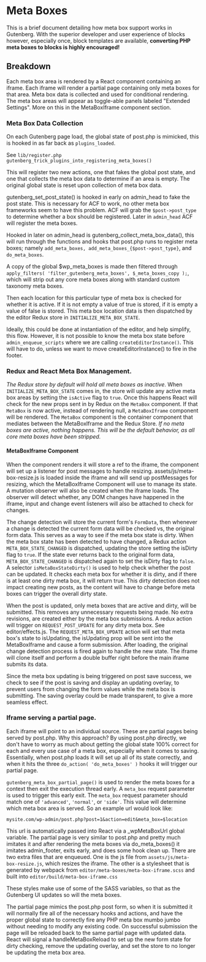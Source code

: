 # Meta Boxes

This is a brief document detailing how meta box support works in Gutenberg. With
the superior developer and user experience of blocks however, especially once,
block templates are available, **converting PHP meta boxes to blocks is highly
encouraged!**

## Breakdown

Each meta box area is rendered by a React component containing an iframe.
Each iframe will render a partial page containing only meta boxes for that area.
Meta box data is collected and used for conditional rendering. The meta box areas
will appear as toggle-able panels labeled "Extended Settings". More on this in
the MetaBoxIframe component section.

### Meta Box Data Collection

On each Gutenberg page load, the global state of post.php is mimicked, this is
hooked in as far back as `plugins_loaded`.

See `lib/register.php gutenberg_trick_plugins_into_registering_meta_boxes()`

This will register two new actions, one that fakes the global post state, and
one that collects the meta box data to determine if an area is empty. The
original global state is reset upon collection of meta box data.

gutenberg_set_post_state() is hooked in early on admin_head to fake the post
state. This is necessary for ACF to work, no other meta box frameworks seem to
have this problem. ACF will grab the `$post->post_type` to determine whether a
box should be registered. Later in `admin_head` ACF will register the meta boxes.

Hooked in later on admin_head is gutenberg_collect_meta_box_data(), this will
run through the functions and hooks that post.php runs to register meta boxes;
namely `add_meta_boxes, add_meta_boxes_{$post->post_type}`, and `do_meta_boxes`.

A copy of the global $wp_meta_boxes is made then filtered through
`apply_filters( 'filter_gutenberg_meta_boxes', $_meta_boxes_copy );`, which will
strip out any core meta boxes along with standard custom taxonomy meta boxes.

Then each location for this particular type of meta box is checked for whether it
is active. If it is not empty a value of true is stored, if it is empty a value
of false is stored. This meta box location data is then dispatched by the editor
Redux store in `INITIALIZE_META_BOX_STATE`.

Ideally, this could be done at instantiation of the editor, and help simplify,
this flow. However, it is not possible to know the meta box state before
`admin_enqueue_scripts` where we are calling `createEditorInstance()`. This will
have to do, unless we want to move createEditorInstance() to fire in the footer.

### Redux and React Meta Box Management.

*The Redux store by default will hold all meta boxes as inactive*. When
`INITIALIZE_META_BOX_STATE` comes in, the store will update any active meta box
areas by setting the `isActive` flag to `true`. Once this happens React will
check for the new props sent in by Redux on the `MetaBox` component. If that
`MetaBox` is now active, instead of rendering null, a `MetaBoxIframe` component will
be rendered. The `MetaBox` component is the container component that mediates
between the MetaBoxIframe and the Redux Store. *If no meta boxes are active,
nothing happens. This will be the default behavior, as all core meta boxes have
been stripped.*

#### MetaBoxIframe Component

When the component renders it will store a ref to the iframe, the component will
set up a listener for post messages to handle resizing. assets/js/meta-box-resize.js is
loaded inside the iframe and will send up postMessages for resizing, which the
MetaBoxIframe Component will use to manage its state. A mutation observer will
also be created when the iframe loads. The observer will detect whether, any
DOM changes have happened in the iframe, input and change event listeners will
also be attached to check for changes.

The change detection will store the current form's `FormData`, then whenever a
change is detected the current form data will be checked vs, the original form
data. This serves as a way to see if the meta box state is dirty. When the
meta box state has been detected to have changed, a Redux action
`META_BOX_STATE_CHANGED` is dispatched, updating the store setting the isDirty
flag to `true`. If the state ever returns back to the original form data,
`META_BOX_STATE_CHANGED` is dispatched again to set the isDirty flag to `false`.
A selector `isMetaBoxStateDirty()` is used to help check whether the post can be
updated. It checks each meta box for whether it is dirty, and if there is at
least one dirty meta box, it will return true. This dirty detection does not
impact creating new posts, as the content will have to change before meta boxes
can trigger the overall dirty state.

When the post is updated, only meta boxes that are active and dirty, will be
submitted. This removes any unnecessary requests being made. No extra revisions,
are created either by the meta box submissions. A redux action will trigger on
`REQUEST_POST_UPDATE` for any dirty meta box. See editor/effects.js. The
`REQUEST_META_BOX_UPDATE` action will set that meta box's state to isUpdating,
the isUpdating prop will be sent into the MetaBoxIframe and cause a form
submission. After loading, the original change detection process is fired again
to handle the new state. The iframe will clone itself and perform a double
buffer right before the main iframe submits its data.

Since the meta box updating is being triggered on post save success, we check to
see if the post is saving and display an updating overlay, to prevent users from
changing the form values while the meta box is submitting. The saving overlay
could be made transparent, to give a more seamless effect.

### Iframe serving a partial page.

Each iframe will point to an individual source. These are partial pages being
served by post.php. Why this approach? By using post.php directly, we don't have
to worry as much about getting the global state 100% correct for each and every
use case of a meta box, especially when it comes to saving. Essentially, when
post.php loads it will set up all of its state correctly, and when it hits the
three `do_action( 'do_meta_boxes' )` hooks it will trigger our partial page.

`gutenberg_meta_box_partial_page()` is used to render the meta boxes for a context
then exit the execution thread early. A `meta_box` request parameter is used to
trigger this early exit. The `meta_box` request parameter should match one of
`'advanced'`, `'normal'`, or `'side'`. This value will determine which meta box
area is served. So an example url would look like:

`mysite.com/wp-admin/post.php?post=1&action=edit&meta_box=$location`

This url is automatically passed into React via a _wpMetaBoxUrl global variable.
The partial page is very similar to post.php and pretty much imitates it and
after rendering the meta boxes via do_meta_boxes() it imitates admin_footer,
exits early, and does some hook clean up. There are two extra files that are
enqueued. One is the js file from `assets/js/meta-box-resize.js`, which resizes the iframe.
The other is a stylesheet that is generated by webpack from `editor/meta-boxes/meta-box-iframe.scss`
and built into `editor/build/meta-box-iframe.css`

These styles make use of some of the SASS variables, so that as the Gutenberg
UI updates so will the meta boxes.

The partial page mimics the post.php post form, so when it is submitted it will
normally fire all of the necessary hooks and actions, and have the proper global
state to correctly fire any PHP meta box mumbo jumbo without needing to modify
any existing code. On successful submission the page will be reloaded back to
the same partial page with updated data. React will signal a handleMetaBoxReload
to set up the new form state for dirty checking, remove the updating overlay,
and set the store to no longer be updating the meta box area.
